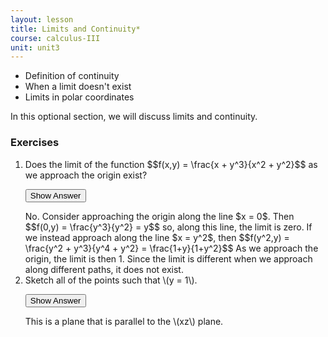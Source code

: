 ```yaml
---
layout: lesson
title: Limits and Continuity*
course: calculus-III
unit: unit3
---
```


- Definition of continuity
- When a limit doesn't exist
- Limits in polar coordinates

In this optional section, we will discuss limits and continuity.


### Exercises

<ol>
<li> <div> Does the limit of the function
$$f(x,y) = \frac{x + y^3}{x^2 + y^2}$$ 
as we approach the origin exist? </div>

<button onclick="myFunction('answer1')" class="answerButton">Show Answer</button>
<div  id="answer1" class="answer">
No. Consider approaching the origin along the line $x = 0$. Then 
$$f(0,y) = \frac{y^3}{y^2} = y$$
so, along this line, the limit is zero. If we instead approach along the line $x = y^2$, then
$$f(y^2,y) = \frac{y^2 + y^3}{y^4 + y^2} = \frac{1+y}{1+y^2}$$
As we approach the origin, the limit is then 1. Since the limit is different when we approach along different paths, it does not exist.
</div> </li>

<li> <div> Sketch all of the points such that \(y = 1\). </div>

<button onclick="myFunction('answer2')" class="answerButton">Show Answer</button>
<div  id="answer2" class="answer">
This is a plane that is parallel to the \(xz\) plane. 
</div> </li>
</ol>
